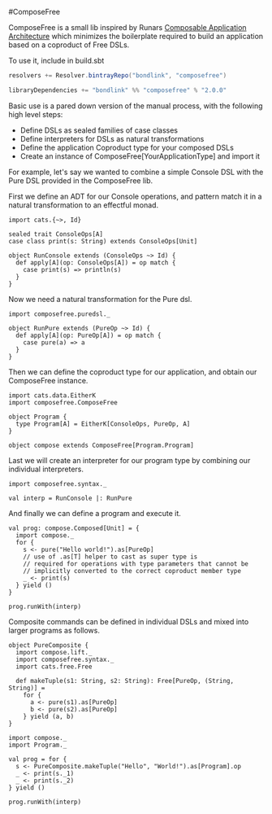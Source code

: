#ComposeFree

ComposeFree is a small lib inspired by Runars
[Composable Application Architecture](http://functionaltalks.org/2014/11/23/runar-oli-bjarnason-free-monad/)
which minimizes the boilerplate required to build an application based on a coproduct of
Free DSLs.

To use it, include in build.sbt

```scala
resolvers += Resolver.bintrayRepo("bondlink", "composefree")

libraryDependencies += "bondlink" %% "composefree" % "2.0.0"
```

Basic use is a pared down version of the manual process, with the following high level steps:

* Define DSLs as sealed families of case classes
* Define interpreters for DSLs as natural transformations
* Define the application Coproduct type for your composed DSLs
* Create an instance of ComposeFree[YourApplicationType] and import it

For example, let's say we wanted to combine a simple Console DSL with the Pure DSL
provided in the ComposeFree lib.

First we define an ADT for our Console operations, and pattern match it
in a natural transformation to an effectful monad.

```mdoc:silent
import cats.{~>, Id}

sealed trait ConsoleOps[A]
case class print(s: String) extends ConsoleOps[Unit]

object RunConsole extends (ConsoleOps ~> Id) {
  def apply[A](op: ConsoleOps[A]) = op match {
    case print(s) => println(s)
  }
}
```

Now we need a natural transformation for the Pure dsl.

```mdoc:silent
import composefree.puredsl._

object RunPure extends (PureOp ~> Id) {
  def apply[A](op: PureOp[A]) = op match {
    case pure(a) => a
  }
}
```

Then we can define the coproduct type for our application, and obtain our ComposeFree
instance.

```mdoc:silent
import cats.data.EitherK
import composefree.ComposeFree

object Program {
  type Program[A] = EitherK[ConsoleOps, PureOp, A]
}

object compose extends ComposeFree[Program.Program]
```

Last we will create an interpreter for our program type by combining our individual
interpreters.

```mdoc:silent
import composefree.syntax._

val interp = RunConsole |: RunPure
```

And finally we can define a program and execute it.

```mdoc
val prog: compose.Composed[Unit] = {
  import compose._
  for {
    s <- pure("Hello world!").as[PureOp]
    // use of .as[T] helper to cast as super type is
    // required for operations with type parameters that cannot be
    // implicitly converted to the correct coproduct member type
    _ <- print(s)
  } yield ()
}

prog.runWith(interp)
```

Composite commands can be defined in individual DSLs and mixed into
larger programs as follows.

```mdoc
object PureComposite {
  import compose.lift._
  import composefree.syntax._
  import cats.free.Free

  def makeTuple(s1: String, s2: String): Free[PureOp, (String, String)] =
    for {
      a <- pure(s1).as[PureOp]
      b <- pure(s2).as[PureOp]
    } yield (a, b)
}

import compose._
import Program._

val prog = for {
  s <- PureComposite.makeTuple("Hello", "World!").as[Program].op
  _ <- print(s._1)
  _ <- print(s._2)
} yield ()

prog.runWith(interp)
```

